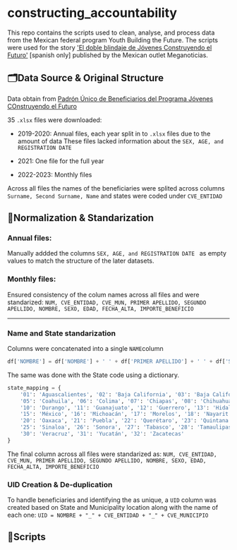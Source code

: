 # constructing_accountability
This repo contains the scripts used to clean, analyse, and process data from the Mexican federal program Youth Building the Future. The scripts were used for the story ['El doble blindaje de Jóvenes Construyendo el Futuro'](https://www.meganoticias.mx/cdmx/noticia/el-doble-blindaje-de-jovenes-construyendo-el-futuro/589146) [spanish only] published by the Mexican outlet Meganoticias. 

## 🗂️Data Source & Original Structure
Data obtain from [Padrón Único de Beneficiarios del Programa Jóvenes COnstruyendo el Futuro](https://pub.bienestar.gob.mx/v2/pub/programasIntegrales/9/5928)

35 ```.xlsx``` files were downloaded:
- 2019-2020:  Annual files, each year split in to ```.xlsx``` files due to the amount of data
These files lacked information about the ```SEX, AGE, and REGISTRATION DATE ```

- 2021:       One file for the full year

- 2022-2023:  Monthly files 

Across all files the names of the beneficiaries were splited across columns ```Surname, Second Surname, Name``` and states were coded under ```CVE_ENTIDAD```

## 🧼Normalization & Standarization

### Annual files:
Manually addded the columns ```SEX, AGE, and REGISTRATION DATE ``` as empty values to match the structure of the later datasets.

### Monthly files:
Ensured consistency of the colum names across all files and were standarized:
```NUM, CVE_ENTIDAD, CVE_MUN, PRIMER APELLIDO, SEGUNDO APELLIDO, NOMBRE, SEXO, EDAD, FECHA_ALTA, IMPORTE_BENEFICIO```

---
### Name and State standarization

Columns were concatenated into a single ```NAME```column
```python
df['NOMBRE'] = df['NOMBRE'] + ' ' + df['PRIMER APELLIDO'] + ' ' + df['SEGUNDO APELLIDO']
```

The same was done with the State code using a dictionary.
```python
state_mapping = {
    '01': 'Aguascalientes', '02': 'Baja California', '03': 'Baja California Sur', '04': 'Campeche',
    '05': 'Coahuila', '06': 'Colima', '07': 'Chiapas', '08': 'Chihuahua', '09': 'Ciudad de México',
    '10': 'Durango', '11': 'Guanajuato', '12': 'Guerrero', '13': 'Hidalgo', '14': 'Jalisco',
    '15': 'México', '16': 'Michoacán', '17': 'Morelos', '18': 'Nayarit', '19': 'Nuevo León',
    '20': 'Oaxaca', '21': 'Puebla', '22': 'Querétaro', '23': 'Quintana Roo', '24': 'San Luis Potosí',
    '25': 'Sinaloa', '26': 'Sonora', '27': 'Tabasco', '28': 'Tamaulipas', '29': 'Tlaxcala',
    '30': 'Veracruz', '31': 'Yucatán', '32': 'Zacatecas'
}
```

The final column across all files were standarized as:
```NUM, CVE_ENTIDAD, CVE_MUN, PRIMER APELLIDO, SEGUNDO APELLIDO, NOMBRE, SEXO, EDAD, FECHA_ALTA, IMPORTE_BENEFICIO```

### UID Creation & De-duplication

To handle beneficiaries and identifying the as unique, a ``UID`` column was created based on State and Municipality location along with the name of each one:
``UID = NOMBRE + "_" + CVE_ENTIDAD + "_" + CVE_MUNICIPIO``

## 📜Scripts

## 
